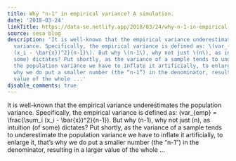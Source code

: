 ```yaml
---
title: Why "n-1" in empirical variance? A simulation.
date: '2018-03-24'
linkTitle: https://data-se.netlify.app/2018/03/24/why-n-1-in-empirical-variance-a-simulation/
source: sesa blog
description: 'It is well-known that the empirical variance underestimates the population
  variance. Specifically, the empirical variance is defined as: \(var_{emp} = \frac{\sum_i
  (x_i - \bar{x})^2}{n-1}\). But why \(n-1\), why not just \(n\), as intuition (of
  some) dictates? Put shortly, as the variance of a sample tends to underestimate
  the population variance we have to inflate it artificially, to enlarge it, that’s
  why we do put a smaller number (the “n-1”) in the denominator, resulting in a larger
  value of the whole ...'
disable_comments: true
---
```

It is well-known that the empirical variance underestimates the population variance. Specifically, the empirical variance is defined as: \(var_{emp} = \frac{\sum_i (x_i - \bar{x})^2}{n-1}\). But why \(n-1\), why not just \(n\), as intuition (of some) dictates? Put shortly, as the variance of a sample tends to underestimate the population variance we have to inflate it artificially, to enlarge it, that’s why we do put a smaller number (the “n-1”) in the denominator, resulting in a larger value of the whole ...